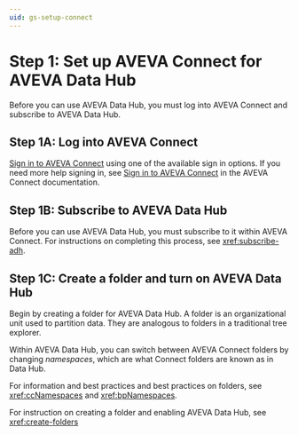```yaml
---
uid: gs-setup-connect
---
```


# Step 1: Set up AVEVA Connect for AVEVA Data Hub

Before you can use AVEVA Data Hub, you must log into AVEVA Connect and subscribe to AVEVA Data Hub.

## Step 1A: Log into AVEVA Connect

[Sign in to AVEVA Connect](https://connect.aveva.com/) using one of the available sign in options. If you need more help signing in, see [Sign in to AVEVA Connect](https://docs.aveva.com/bundle/aveva-connect/page/885334.html) in the AVEVA Connect documentation.

## Step 1B: Subscribe to AVEVA Data Hub

Before you can use AVEVA Data Hub, you must subscribe to it within AVEVA Connect. For instructions on completing this process, see <xref:subscribe-adh>.

## Step 1C: Create a folder and turn on AVEVA Data Hub

Begin by creating a folder for AVEVA Data Hub. A folder is an organizational unit used to partition data. They are analogous to folders in a traditional tree explorer.

Within AVEVA Data Hub, you can switch between AVEVA Connect folders by changing _namespaces_, which are what Connect folders are known as in Data Hub.

For information and best practices and best practices on folders, see <xref:ccNamespaces> and <xref:bpNamespaces>.

For instruction on creating a folder and enabling AVEVA Data Hub, see <xref:create-folders>

